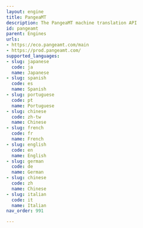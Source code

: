 ```yaml
---
layout: engine
title: PangeaMT
description: The PangeaMT machine translation API
id: pangeamt
parent: Engines
urls:
- https://eco.pangeamt.com/main
- https://prod.pangeamt.com/
supported_languages:
- slug: japanese
  code: ja
  name: Japanese
- slug: spanish
  code: es
  name: Spanish
- slug: portuguese
  code: pt
  name: Portuguese
- slug: chinese
  code: zh-tw
  name: Chinese
- slug: french
  code: fr
  name: French
- slug: english
  code: en
  name: English
- slug: german
  code: de
  name: German
- slug: chinese
  code: zh
  name: Chinese
- slug: italian
  code: it
  name: Italian
nav_order: 991

---
```



